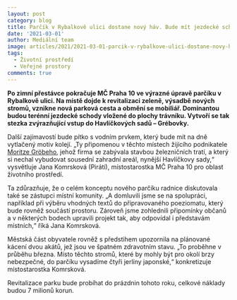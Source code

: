 ```yaml
---
layout: post
category: blog
title: Parčík v Rybalkově ulici dostane nový háv. Bude mít jezdecké schody i „vodní koleje“
date: '2021-03-01'
author: Mediální team
image: articles/2021/2021-03-01-parcik-v-rybalkove-ulici-dostane-novy-hav-1.jpg
tags:
  - Životní prostředí
  - Veřejné prostory
comments: true
---
```


**Po zimní přestávce pokračuje MČ Praha 10 ve výrazné úpravě parčíku v Rybalkově ulici. Na místě dojde k revitalizaci zeleně, výsadbě nových stromů, vznikne nová parková cesta a obmění se mobiliář. Dominantou budou terénní jezdecké schody vložené do plochy trávníku. Vytvoří se tak stezka zvýrazňující vstup do Havlíčkových sadů – Grébovky.**

Další zajímavostí bude pítko s vodním prvkem, který bude mít na dně vytlačený motiv kolejí. „Ty připomenou v těchto místech žijícího podnikatele  [Moritze Gröbeho](https://cs.wikipedia.org/wiki/Moritz_Gr%C3%B6be), jehož firma se zabývala stavbou železničních tratí, a který si nechal vybudovat sousední zahradní areál, nynější Havlíčkovy sady,“ vysvětluje Jana Komrsková (Piráti), místostarostka MČ Praha 10 pro oblast životního prostředí.

Ta zdůrazňuje, že o celém konceptu nového parčíku radnice diskutovala také se zástupci místní komunity. „A domluvili jsme se na spolupráci, například při výběru vhodných textů do připravovaného poeziomatu, který bude rovněž součástí prostoru. Zároveň jsme zohlednili připomínky občanů a v některých bodech upravili projekt tak, aby odpovídal i představám místních,“ říká Jana Komrsková.

Městská část obyvatele rovněž s předstihem upozornila na plánované kácení dvou akátů, jež jsou ve špatném zdravotním stavu. „To proběhne v průběhu března. Místo těchto stromů, které by mohly být pro okolí brzy nebezpečné, do parčíku vysadíme čtyři jerlíny japonské,“ konkretizuje místostarostka Komrsková.

Revitalizace parku bude probíhat do prázdnin tohoto roku, celkové náklady budou 7 milionů korun.





